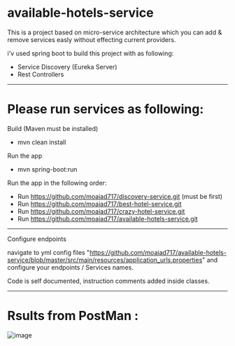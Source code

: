 # available-hotels-service

This is a project based on micro-service architecture which you can add & remove services easly without effecting current providers.

i'v used spring boot to build this project with as following:

  - Service Discovery (Eureka Server)
  - Rest Controllers
  
*********************************

# Please run services as following:
Build (Maven must be installed)
- mvn clean install

Run the app
- mvn spring-boot:run

Run the app in the following order: 
- Run  https://github.com/moaiad717/discovery-service.git   (must be first)
- Run  https://github.com/moaiad717/best-hotel-service.git
- Run  https://github.com/moaiad717/crazy-hotel-service.git
- Run  https://github.com/moaiad717/available-hotels-service.git

*********************************

Configure endpoints

navigate to yml config files "https://github.com/moaiad717/available-hotels-service/blob/master/src/main/resources/application_urls.properties" and configure your endpoints /
Services names.

Code is self documented, instruction comments added inside classes.
*********************************

# Rsults from PostMan : 
![image](https://user-images.githubusercontent.com/37189526/139557881-a995fbaa-36b6-4fa7-a659-24d5a0a9debb.png)
